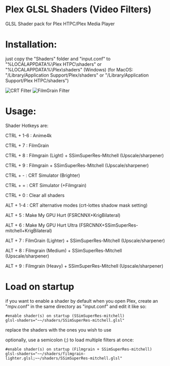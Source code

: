 # Plex GLSL Shaders (Video Filters)
GLSL Shader pack for Plex HTPC/Plex Media Player
# Installation:
just copy the "Shaders" folder and "input.conf" to "%LOCALAPPDATA%\Plex HTPC\shaders" or "%LOCALAPPDATA%\Plex\shaders" (Windows)
(for MacOS: "/Library/Application Support/Plex/shaders" or "/Library/Application Support/Plex HTPC/shaders")

![CRT Filter](https://preview.redd.it/ddjrxa4lwyoc1.png?width=2560&format=png&auto=webp&s=e03aaba9dd0eda39e1ac9334be4bf6aa409e3880)
![FilmGrain Filter](https://preview.redd.it/xx7jkna2fxoc1.png?width=2560&format=png&auto=webp&s=467aa63a45c1875d5f773faea19dad8857baeaab)
 # Usage:

 Shader Hotkeys are:

 CTRL + 1-6 : Anime4k 
 
 CTRL + 7 : FilmGrain
 
 CTRL + 8 : Filmgrain (Light) + SSimSuperRes-Mitchell (Upscale/sharpener)
 
 CTRL + 9 : Filmgrain + SSimSuperRes-Mitchell (Upscale/sharpener)
 
 CTRL + - : CRT Simulator (Brighter)
 
 CTRL + = : CRT Simulator (+Filmgrain)
 
 CTRL + 0 : Clear all shaders

 ALT + 1-4 : CRT alternative modes (crt-lottes shadow mask setting)
 
 ALT + 5 : Make My GPU Hurt (FSRCNNX+KrigBilateral)
 
 ALT + 6 : Make My GPU Hurt Ultra (FSRCNNX+SSimSuperRes-mitchell+KrigBilateral)
 
 ALT + 7 : FilmGrain (Lighter) + SSimSuperRes-Mitchell (Upscale/sharpener)
 
 ALT + 8 : Filmgrain (Medium) + SSimSuperRes-Mitchell (Upscale/sharpener)
 
 ALT + 9 : Filmgrain (Heavy) + SSimSuperRes-Mitchell (Upscale/sharpener)

 # Load on startup
 if you want to enable a shader by default when you open Plex, create an "mpv.conf" in the same directory as "input.conf"
 and edit it like so:
```
#enable shader(s) on startup (SSimSuperRes-mitchell)
glsl-shaders="~~/shaders/SSimSuperRes-mitchell.glsl"
```
replace the shaders with the ones you wish to use 

optionally, use a semicolon (;) to load multiple filters at once:
```
#enable shader(s) on startup (Filmgrain + SSimSuperRes-mitchell)
glsl-shaders="~~/shaders/filmgrain-lighter.glsl;~~/shaders/SSimSuperRes-mitchell.glsl"
```
